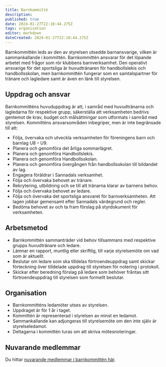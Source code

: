 ```yaml
---
title: Barnkommitté
description: 
published: true
date: 2024-01-27T22:10:44.275Z
tags: organisation
editor: markdown
dateCreated: 2024-01-27T22:10:44.275Z
---
```


Barnkommittén leds av den av styrelsen utsedde barnansvarige, vilken är sammankallande i kommittén. Barnkommittén ansvarar för det löpande arbetet med frågor som rör klubbens barnverksamhet. Den operativt ansvarige för det sportsliga är huvudtränaren för handbollslekis och handbollsskolan, men barnkommittén fungerar som en samtalspartner för tränare och lagledare samt är även en länk till styrelsen. 

## Uppdrag och ansvar
Barnkommitténs huvuduppdrag är att, i samråd med huvudtränarna och lagledarna för respektive grupp, säkerställa att verksamheten bedrivs gentemot de krav, budget och målsättningar som utformats i samråd med styrelsen. Kommitténs ansvarsområden inbegriper, men är inte begränsade till att:
* Följa, övervaka och utveckla verksamheten för föreningens barn och barnlag U8 – U9.
* Planera och genomföra det årliga sommarlägret.
* Planera och genomföra Handbollslekis.
* Planera och genomföra Handbollsskolan.
* Planera och genomföra övergången från handbollsskolan till bildandet av lag.
* Engagera föräldrar i Sannadals verksamhet.
* Följa och övervaka behovet av tränare.
* Rekrytering, utbildning och se till att tränarna klarar av barnens behov.
* Följa och övervaka behovet av ledare.
* Följa och övervaka det sportsliga ansvaret för barnverksamheten. Att lagen jobbar gemensamt efter Sannadals värdegrund och regler.
* Bedöma behovet av och ta fram förslag på styrdokument för verksamheten.


## Arbetsmetod
* Barnkommittén sammanträder vid behov tillsammans med respektive grupps huvudtränare och ledare.
* Lämnar en rapport, muntlig eller skriftlig, till varje styrelsemöte om vad som är aktuellt.
* Beslutar om ledare som ska tilldelas förtroendeuppdrag samt skickar förteckning över tilldelade uppdrag till styrelsen för notering i protokoll.
* Skickar efter beredning förslag på ledare som behöver fråntas sitt förtroendeuppdrag till styrelsen som formellt beslutar.


## Organisation
* Barnkommitténs ledamöter utses av styrelsen.
* Uppdraget är för 1 år i taget.
* Kommittén är representerad i styrelsen av minst en ledamot.
* Sammankallande kan adjungeras till styrelsemöte om den inte själv är styrelseledamot.
* Deltagarna i kommittén turas om att skriva mötesnoteringar.

## Nuvarande medlemmar
Du hittar [nuvarande medlemmar i barnkommittén här](https://sannadal.com/om-foreningen/organisation/barnkommitte/).
